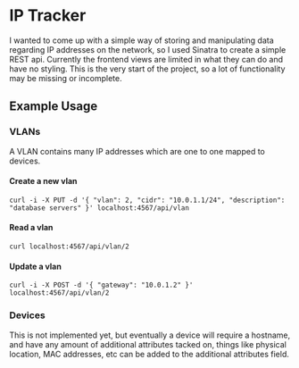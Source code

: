 # IP Tracker #
I wanted to come up with a simple way of storing and manipulating data regarding IP addresses on the network, so I used Sinatra to create a simple REST api. Currently the frontend views are limited in what they can do and have no styling. This is the very start of the project, so a lot of functionality may be missing or incomplete.

## Example Usage ##
### VLANs ###
A VLAN contains many IP addresses which are one to one mapped to devices.
#### Create a new vlan ####
    curl -i -X PUT -d '{ "vlan": 2, "cidr": "10.0.1.1/24", "description": "database servers" }' localhost:4567/api/vlan
#### Read a vlan ####
    curl localhost:4567/api/vlan/2
#### Update a vlan ####
    curl -i -X POST -d '{ "gateway": "10.0.1.2" }' localhost:4567/api/vlan/2
### Devices ###
This is not implemented yet, but eventually a device will require a hostname, and have any amount of additional attributes tacked on, things like physical location, MAC addresses, etc can be added to the additional attributes field.
